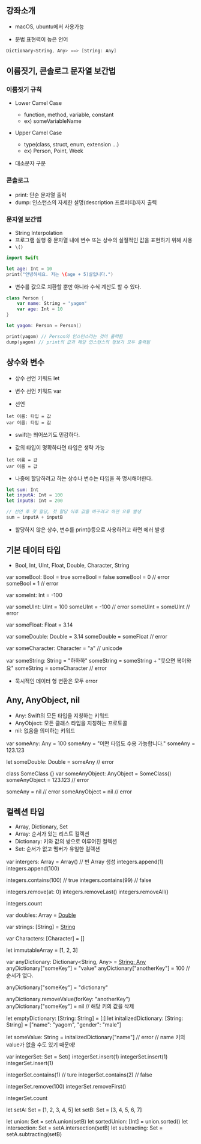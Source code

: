 ## 강좌소개

* macOS, ubuntu에서 사용가능

* 문법 표현력이 높은 언어
```swift
Dictionary<String, Any> ==> [String: Any]
```

## 이름짓기, 콘솔로그 문자열 보간법

### 이름짓기 규칙
* Lower Camel Case
    * function, method, variable, constant
    * ex) someVariableName

* Upper Camel Case
    * type(class, struct, enum, extension ...)
    * ex) Person, Point, Week

* 대소문자 구분

### 콘솔로그
* print: 단순 문자열 출력
* dump: 인스턴스의 자세한 설명(description 프로퍼티)까지 출력

### 문자열 보간법
* String Interpolation
* 프로그램 실행 중 문자열 내에 변수 또는 상수의 실질적인 값을 표현하기 위해 사용
* `\()`

```swift
import Swift

let age: Int = 10
print("안녕하세요. 저는 \(age + 5)살입니다.")
```
* 변수를 값으로 치환할 뿐만 아니라 수식 계산도 할 수 있다.

```swift
class Person {
    var name: String = "yagom"
    var age: Int = 10
}

let yagom: Person = Person()

print(yagom) // Person의 인스턴스라는 것이 출력됨
dump(yagom) // print의 값과 해당 인스턴스의 정보가 모두 출력됨
```

## 상수와 변수
* 상수 선언 키워드 let
* 변수 선언 키워드 var

* 선언
```
let 이름: 타입 = 값
var 이름: 타입 = 값
```

* swift는 띄어쓰기도 민감하다.

* 값의 타입이 명확하다면 타입은 생략 가능
```
let 이름 = 값
var 이름 = 값
```

* 나중에 할당하려고 하는 상수나 변수는 타입을 꼭 명시해야한다.
```swift
let sum: Int
let inputA: Int = 100
let inputB: Int = 200

// 선언 후 첫 할당, 첫 할당 이후 값을 바꾸려고 하면 오류 발생
sum = inputA + inputB
```

* 할당하지 않은 상수, 변수를 print()등으로 사용하려고 하면 에러 발생

## 기본 데이터 타입
* Bool, Int, UInt, Float, Double, Character, String

var someBool: Bool = true
someBool = false
someBool = 0 // error
someBool = 1 // error

var someInt: Int = -100

var someUInt: UInt = 100
someUInt = -100 // error
someUInt = someUInt // error

var someFloat: Float = 3.14

var someDouble: Double = 3.14
someDouble = someFloat // error

var someCharacter: Character = "a" // unicode

var someString: String = "하하하"
someString = someString + "웃으면 복이와요"
someString = someCharacter // error

* 묵시적인 데이터 형 변환은 모두 error

## Any, AnyObject, nil
* Any: Swift의 모든 타입을 지칭하는 키워드
* AnyObject: 모든 클래스 타입을 지칭하는 프로토콜
* nil: 없음을 의미하는 키워드

var someAny: Any = 100
someAny = "어떤 타입도 수용 가능합니다."
someAny = 123.123

let someDouble: Double = someAny // error

class SomeClass {}
var someAnyObject: AnyObject = SomeClass()
someAnyObject = 123.123 // error

someAny = nil // error
someAnyObject = nil // error

## 컬렉션 타입
* Array, Dictionary, Set
* Array: 순서가 있는 리스트 컬렉션
* Dictionary: 키와 값의 쌍으로 이루어진 컬렉션
* Set: 순서가 없고 멤버가 유일한 컬렉션

var intergers: Array<Int> = Array<Int>() // 빈 Array 생성
integers.append(1)
integers.append(100)

integers.contains(100) // true
integers.contains(99) // false

integers.remove(at: 0)
integers.removeLast()
integers.removeAll()

integers.count

var doubles: Array<double> = [Double]()

var strings: [String] = [String]()

var Characters: [Character] = []

let immutableArray = [1, 2, 3]


var anyDictionary: Dictionary<String, Any> = [String: Any]()
anyDictionary["someKey"] = "value"
anyDictionary["anotherKey"] = 100
// 순서가 없다.

anyDictionary["someKey"] = "dictionary"

anyDictionary.removeValue(forKey: "anotherKey")
anyDictionary["someKey"] = nil // 해당 키의 값을 삭제

let emptyDictionary: [String: String] = [:]
let initalizedDictionary: [String: String] = ["name": "yagom", "gender": "male"]

let someValue: String = initalizedDictionary["name"] // error
// name 키의 value가 없을 수도 있기 때문에!


var integerSet: Set<Int> = Set<Int>()
integerSet.insert(1)
integerSet.insert(1)
integerSet.insert(1)

integerSet.contains(1) // ture
integerSet.contains(2) // false

integerSet.remove(100)
integerSet.removeFirst()

integerSet.count

let setA: Set<Int> = [1, 2, 3, 4, 5]
let setB: Set<Int> = [3, 4, 5, 6, 7]

let union: Set<Int> = setA.union(setB)
let sortedUnion: [Int] = union.sorted()
let intersection: Set<Int> = setA.intersection(setB)
let subtracting: Set<Int> = setA.subtracting(setB)


